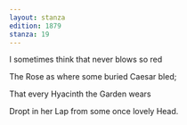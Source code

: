 ```yaml
---
layout: stanza
edition: 1879
stanza: 19
---
```


I sometimes think that never blows so red

The Rose as where some buried Caesar bled;

That every Hyacinth the Garden wears

Dropt in her Lap from some once lovely Head.